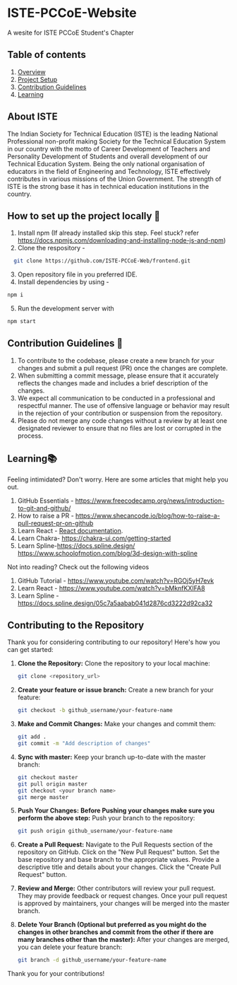 # ISTE-PCCoE-Website
A wesite for ISTE PCCoE Student's Chapter

## Table of contents
1. [Overview](#overview)
2. [Project Setup](#projectsetup)
3. [Contribution Guidelines](#contribution)
4. [Learning](#learning)


<a name = "overview"></a>
## About ISTE
The Indian Society for Technical Education (ISTE) is the leading National Professional non-profit making Society for the Technical Education System in our country with the motto of Career Development of Teachers and Personality Development of Students and overall development of our Technical Education System.  Being the only national organisation of educators in the field of Engineering and Technology, ISTE effectively contributes in various missions of the Union Government. The strength of ISTE is the strong base it has in technical education institutions in the country.   


<a name = "projectsetup"></a>
## How to set up the project locally 🚀
1. Install npm (If already installed skip this step. Feel stuck? refer https://docs.npmjs.com/downloading-and-installing-node-js-and-npm)
2. Clone the respository - 
 ```bash 
   git clone https://github.com/ISTE-PCCoE-Web/frontend.git
 ```
3. Open repository file in you preferred IDE.
4. Install dependencies by using - 
```bash
npm i
```
5. Run the development server with 
```bash
npm start
```


<a name = "contribution"></a>
## Contribution Guidelines 📃

1. To contribute to the codebase, please create a new branch for your changes and submit a pull request (PR) once the changes are complete.
2. When submitting a commit message, please ensure that it accurately reflects the changes made and includes a brief description of the changes.
3. We expect all communication to be conducted in a professional and respectful manner. The use of offensive language or behavior may result in the rejection of your contribution or suspension from the repository.
4. Please do not merge any code changes without a review by at least one designated reviewer to ensure that no files are lost or corrupted in the process. 


<a name = "learning"></a>
## Learning📚

Feeling intimidated? Don't worry. Here are some articles that might help you out.

1. GitHub Essentials - https://www.freecodecamp.org/news/introduction-to-git-and-github/
2. How to raise a PR - https://www.shecancode.io/blog/how-to-raise-a-pull-request-pr-on-github
3. Learn React - [React documentation](https://reactjs.org/).
4. Learn Chakra- https://chakra-ui.com/getting-started
5. Learn Spline-https://docs.spline.design/
                https://www.schoolofmotion.com/blog/3d-design-with-spline

Not into reading? Check out the following videos

1. GitHub Tutorial - https://www.youtube.com/watch?v=RGOj5yH7evk
2. Learn React - https://www.youtube.com/watch?v=bMknfKXIFA8
3. Learn Spline -https://docs.spline.design/05c7a5aabab041d2876cd3222d92ca32



## Contributing to the Repository

Thank you for considering contributing to our repository! Here's how you can get started:

1. **Clone the Repository:**
   Clone the repository to your local machine:
   ```bash
   git clone <repository_url>


2. **Create your feature or issue branch:**
    Create a new branch for your feature:
    ```bash
    git checkout -b github_username/your-feature-name


3. **Make and Commit Changes:**
    Make your changes and commit them:
    ```bash
    git add .
    git commit -m "Add description of changes"


4. **Sync with master:**
    Keep your branch up-to-date with the master branch:
    ```bash
    git checkout master
    git pull origin master
    git checkout <your branch name>
    git merge master


5. **Push Your Changes:**
    **Before Pushing your changes make sure you perform the above step:**
    Push your branch to the repository:
    ```bash
    git push origin github_username/your-feature-name


7. **Create a Pull Request:**
      Navigate to the Pull Requests section of the repository on GitHub.
      Click on the "New Pull Request" button.
      Set the base repository and base branch to the appropriate values.
      Provide a descriptive title and details about your changes.
      Click the "Create Pull Request" button.
      
      
8. **Review and Merge:**
    Other contributors will review your pull request. They may provide feedback or request changes.
    Once your pull request is approved by maintainers, your changes will be merged into the master branch.


9. **Delete Your Branch (Optional but preferred as you might do the changes in other branches     and  commit from the other if there are many branches other than the master):**
    After your changes are merged, you can delete your feature branch:
    ```bash
    git branch -d github_username/your-feature-name

Thank you for your contributions!










